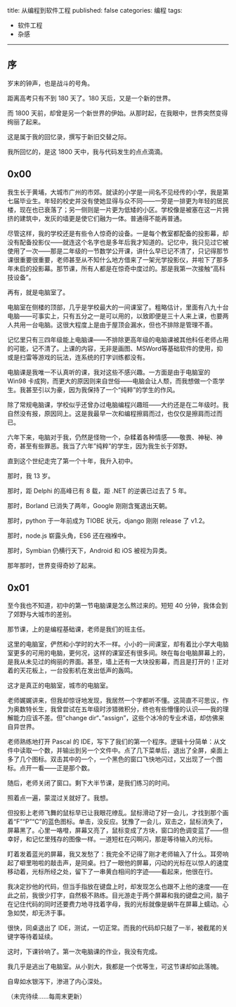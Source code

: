 title: 从编程到软件工程
published: false
categories: 编程
tags:
- 软件工程
- 杂感
---

## 序

岁末的钟声，也是战斗的号角。

距离高考只有不到 180 天了。180 天后，又是一个新的世界。

而 1800 天前，却曾是另一个新世界的伊始。从那时起，在我眼中，世界突然变得绚丽了起来。

这是属于我的回忆录，撰写于新旧交替之际。

我所回忆的，是这 1800 天中，我与代码发生的点点滴滴。

<!--more-->

## 0x00

我生长于黄埔，大城市广州的市郊。就读的小学是一间名不见经传的小学，我是第七届毕业生。年轻的校史并没有使她显得与众不同——一旁是一排更为年轻的居民楼，现在也已衰落了；另一侧则是一片更为低矮的小区。学校像是被塞在这一片拥挤的建筑中，发灰的墙更是使它们融为一体。普通得不能再普通。

尽管这样，我的学校还是有些令人惊奇的设备。一是每个教室都配备的投影幕，却没有配备投影仪——就连这个名字也是多年后我才知道的。记忆中，我只见过它被使用了一次——那是二年级的一节数学公开课，讲什么早已记不清了，只记得那节课很重要很重要，老师甚至从不知什么地方借来了一架光学投影仪，并啦下了那多年未启的投影幕。那节课，所有人都是在惊奇中度过的。那是我第一次接触“高科技设备”。

再有，就是电脑室了。

电脑室在侧楼的顶部，几乎是学校最大的一间课室了。粗略估计，里面有八九十台电脑——可事实上，只有五分之一是可以用的，以致即便是三十人来上课，也要两人共用一台电脑。这很大程度上是由于屋顶会漏水，但也不排除是管理不善。

记忆里只有三四年级能上电脑课——不排除更高年级的电脑课被其他科任老师占用的可能，记不清了。上课的内容，无非是画图、MSWord等基础软件的使用，抑或是扫雷等游戏的玩法，连系统的打字训练都没有。

电脑课是我唯一不认真听的课，我对这些不感兴趣。一方面是由于电脑室的 Win98 卡成狗，而更大的原因则来自世俗——电脑会让人颓，而我想做一个乖学生。我甚至引以为豪，因为我保持了一个“纯粹”的学生的作风。

除了常规电脑课，学校似乎还曾办过电脑编程兴趣班——大约还是在二年级时。我自然没有报，原因同上。这是我最早一次和编程擦肩而过，也仅仅是擦肩而过而已。

六年下来，电脑对于我，仍然是怪物一个，杂糅着各种情感——敬畏、神秘、神奇，甚至有些罪恶。我当了六年”纯粹”的学生，因为我生长于郊野。

直到这个世纪走完了第一个十年，我升入初中。

那时，我 13 岁。

那时，距 Delphi 的高峰已有 8 载，距 .NET 的逆袭已过去了 5 年。

那时，Borland 已消失了两年，Google 刚刚含冤退出天朝。

那时，python 于一年前成为 TIOBE 状元，django 刚刚 release 了 v1.2。

那时，node.js 崭露头角，ES6 还在襁褓中。

那时，Symbian 仍横行天下，Android 和 iOS 被视为异类。

那年那时，世界变得奇妙了起来。

## 0x01

至今我也不知道，初中的第一节电脑课是怎么熬过来的。短短 40 分钟，我体会到了郊野与大城市的差别。

那节课，上的是编程基础课，老师是我们的班主任。

这里的电脑室，俨然和小学时的大不一样。小小的一间课室，却有着比小学大电脑室更多的可用的电脑，更何况，这样的课室还有很多间。映在每台电脑屏幕上的，是我从未见过的绚丽的界面。甚至，墙上还有一大块投影幕，而且是打开的！正对着的天花板上，一台投影机在发出低声的轰鸣。

这才是真正的电脑室，城市的电脑室。

老师娓娓讲来，但我却惊讶地发现，我居然一个字都听不懂。这简直不可思议，作为奥数特长生，我曾尝试在五年级时涉猎微积分，终也有些懵懂的认识——我的理解能力应该不差。但”change dir“、”assign”，这些个冰冷的专业术语，却仿佛来自异世界。

老师熟练地打开 Pascal 的 IDE，写下了我们的第一个程序。逻辑十分简单：从文件中读取一个数，并输出到另一个文件中。点了几下菜单后，退出了全屏，桌面上多了几个图标。双击其中的一个，一个黑色的窗口飞快地闪过，又出现了一个图标。点开一看——正是那个数。

随后，老师关闭了窗口。剩下大半节课，是我们练习的时间。

照着点一遍，蒙混过关就好了。我想。

但投影上老师飞舞的鼠标早已让我眼花缭乱。鼠标滑动了好一会儿，才找到那个画着“F”“P”“C”的蓝色图标。单击，没反应。犹豫了一会儿，双击之，鼠标消失了，屏幕黑了。心里一咯噔，屏幕又亮了，鼠标变成了方块，窗口的色调变蓝了——但幸好，和记忆里残存的图像一样。一道短杠在闪啊闪，那是等待输入的光标。

盯着发着蓝光的屏幕，我又发愁了：我完全不记得了刚才老师输入了什么。耳旁响起了噼里啪啦的敲击声，是同桌。扫了一眼他的屏幕，闪动的光标在以惊人的速度移动着，光标所经之处，留下了一串黄白相间的字迹——看起来，他很在行。

我决定抄他的代码，但当手指放在键盘上时，却发现怎么也跟不上他的速度——在此之前，我很少打字，自然极不熟练。目光游走于两个屏幕和我的键盘之间，脑子在记住代码的同时还要费力地寻找着字母，我的光标就像是蜗牛在屏幕上蠕动。心急如焚，却无济于事。

很快，同桌退出了 IDE，测试，一切正常。而我的代码却只敲了一半，被截尾的关键字等待着延续。

这时，下课铃响了。第一次电脑课的作业，我没有完成。

我几乎是逃出了电脑室。从小到大，我都是一个优等生，可这节课却如此落魄。

自卑如水银泻下，渗进了内心深处。

（未完待续……每周末更新）
